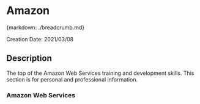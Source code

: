 # Amazon
{markdown: ./breadcrumb.md}

Creation Date: 2021/03/08

## Description
The top of the Amazon Web Services training and development skills. This section is for personal and professional information. 

### Amazon Web Services
